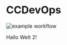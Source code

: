 # CCDevOps

![example workflow](https://github.com/Sinealon/CCDevOps/actions/workflows/main.yaml/badge.svg)

Hallo Welt 2!
